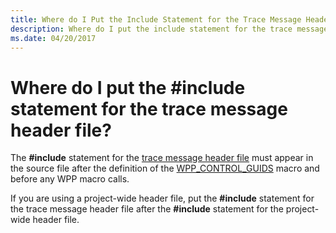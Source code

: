 ```yaml
---
title: Where do I Put the Include Statement for the Trace Message Header File
description: Where do I put the include statement for the trace message header file
ms.date: 04/20/2017
---
```


# Where do I put the \#include statement for the trace message header file?


The **\#include** statement for the [trace message header file](trace-message-header-file.md) must appear in the source file after the definition of the [WPP\_CONTROL\_GUIDS](/previous-versions/windows/hardware/previsioning-framework/ff556186(v=vs.85)) macro and before any WPP macro calls.

If you are using a project-wide header file, put the **\#include** statement for the trace message header file after the **\#include** statement for the project-wide header file.

 

